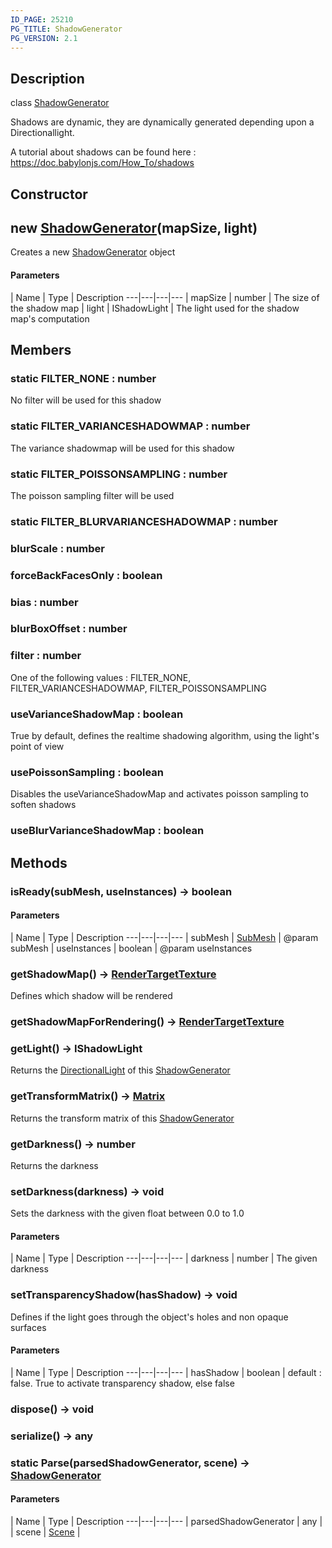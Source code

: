 ```yaml
---
ID_PAGE: 25210
PG_TITLE: ShadowGenerator
PG_VERSION: 2.1
---
```

## Description

class [ShadowGenerator](/classes/2.5/ShadowGenerator)

Shadows are dynamic, they are dynamically generated depending upon a Directionallight.

A tutorial about shadows can be found here : https://doc.babylonjs.com/How_To/shadows

## Constructor

## new [ShadowGenerator](/classes/2.5/ShadowGenerator)(mapSize, light)

Creates a new [ShadowGenerator](/classes/2.5/ShadowGenerator) object

#### Parameters
 | Name | Type | Description
---|---|---|---
 | mapSize | number |     The size of the shadow map
 | light | IShadowLight |     The light used for the shadow map's computation
## Members

### static FILTER_NONE : number

No filter will be used for this shadow

### static FILTER_VARIANCESHADOWMAP : number

The variance shadowmap will be used for this shadow

### static FILTER_POISSONSAMPLING : number

The poisson sampling filter will be used

### static FILTER_BLURVARIANCESHADOWMAP : number



### blurScale : number



### forceBackFacesOnly : boolean



### bias : number



### blurBoxOffset : number



### filter : number

One of the following values : FILTER_NONE, FILTER_VARIANCESHADOWMAP, FILTER_POISSONSAMPLING

### useVarianceShadowMap : boolean

True by default, defines the realtime shadowing algorithm, using the light's point of view

### usePoissonSampling : boolean

Disables the useVarianceShadowMap and activates poisson sampling to soften shadows

### useBlurVarianceShadowMap : boolean



## Methods

### isReady(subMesh, useInstances) &rarr; boolean



#### Parameters
 | Name | Type | Description
---|---|---|---
 | subMesh | [SubMesh](/classes/2.5/SubMesh) |     @param subMesh
 | useInstances | boolean |     @param useInstances
### getShadowMap() &rarr; [RenderTargetTexture](/classes/2.5/RenderTargetTexture)

Defines which shadow will be rendered
### getShadowMapForRendering() &rarr; [RenderTargetTexture](/classes/2.5/RenderTargetTexture)


### getLight() &rarr; IShadowLight

Returns the [DirectionalLight](/classes/2.5/DirectionalLight) of this [ShadowGenerator](/classes/2.5/ShadowGenerator)
### getTransformMatrix() &rarr; [Matrix](/classes/2.5/Matrix)

Returns the transform matrix of this [ShadowGenerator](/classes/2.5/ShadowGenerator)
### getDarkness() &rarr; number

Returns the darkness
### setDarkness(darkness) &rarr; void

Sets the darkness with the given float between 0.0 to 1.0

#### Parameters
 | Name | Type | Description
---|---|---|---
 | darkness | number |     The given darkness

### setTransparencyShadow(hasShadow) &rarr; void

Defines if the light goes through the object's holes and non opaque surfaces

#### Parameters
 | Name | Type | Description
---|---|---|---
 | hasShadow | boolean |     default : false. True to activate transparency shadow, else false

### dispose() &rarr; void


### serialize() &rarr; any


### static Parse(parsedShadowGenerator, scene) &rarr; [ShadowGenerator](/classes/2.5/ShadowGenerator)



#### Parameters
 | Name | Type | Description
---|---|---|---
 | parsedShadowGenerator | any |   
 | scene | [Scene](/classes/2.5/Scene) |   
